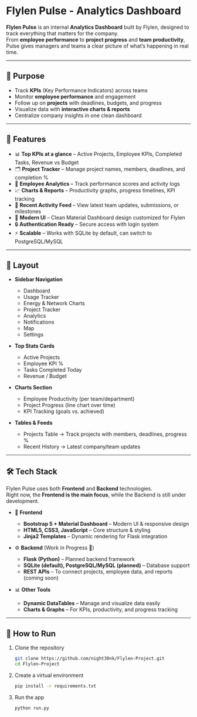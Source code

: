 # Flylen Pulse - Analytics Dashboard  

**Flylen Pulse** is an internal **Analytics Dashboard** built by Flylen, designed to track everything that matters for the company.  
From **employee performance** to **project progress** and **team productivity**, Pulse gives managers and teams a clear picture of what’s happening in real time.  

---

## 🚀 Purpose  

- Track **KPIs** (Key Performance Indicators) across teams  
- Monitor **employee performance** and engagement  
- Follow up on **projects** with deadlines, budgets, and progress  
- Visualize data with **interactive charts & reports**  
- Centralize company insights in one clean dashboard  

---

## 🎯 Features  

- 📊 **Top KPIs at a glance** – Active Projects, Employee KPIs, Completed Tasks, Revenue vs Budget  
- 🗂 **Project Tracker** – Manage project names, members, deadlines, and completion %  
- 👥 **Employee Analytics** – Track performance scores and activity logs  
- 📈 **Charts & Reports** – Productivity graphs, progress timelines, KPI tracking  
- 🔔 **Recent Activity Feed** – View latest team updates, submissions, or milestones  
- 🎨 **Modern UI** – Clean Material Dashboard design customized for Flylen  
- 🔒 **Authentication Ready** – Secure access with login system  
- ⚡ **Scalable** – Works with SQLite by default, can switch to PostgreSQL/MySQL  

---

## 📂 Layout  

- **Sidebar Navigation**  
  - Dashboard  
  - Usage Tracker  
  - Energy & Network Charts
  - Project Tracker
  - Analytics
  - Notifications
  - Map  
  - Settings  

- **Top Stats Cards**  
  - Active Projects  
  - Employee KPI %  
  - Tasks Completed Today  
  - Revenue / Budget  

- **Charts Section**  
  - Employee Productivity (per team/department)  
  - Project Progress (line chart over time)  
  - KPI Tracking (goals vs. achieved)  

- **Tables & Feeds**  
  - Projects Table → Track projects with members, deadlines, progress %  
  - Recent History → Latest company/team updates  

---

## 🛠 Tech Stack  

Flylen Pulse uses both **Frontend** and **Backend** technologies.  
Right now, the **Frontend is the main focus**, while the Backend is still under development.  

- 🎨 **Frontend**  
  - **Bootstrap 5 + Material Dashboard** – Modern UI & responsive design  
  - **HTML5, CSS3, JavaScript** – Core structure & styling  
  - **Jinja2 Templates** – Dynamic rendering for Flask integration  

- ⚙️ **Backend** (Work in Progress 🚧)  
  - **Flask (Python)** – Planned backend framework  
  - **SQLite (default), PostgreSQL/MySQL (planned)** – Database support  
  - **REST APIs** – To connect projects, employee data, and reports (coming soon)  

- 📊 **Other Tools**  
  - **Dynamic DataTables** – Manage and visualize data easily  
  - **Charts & Graphs** – For KPIs, productivity, and progress tracking  


---

## 🔧 How to Run  

1. Clone the repository  
   ```bash
   git clone https://github.com/night30nk/Flylen-Project.git
   cd Flylen-Project

2. Create a virtual environment
   ``` bash
   pip install -r requirements.txt

3. Run the app
   ``` bash
   python run.py